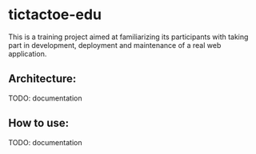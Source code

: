 # tictactoe-edu

This is a training project aimed at familiarizing its participants with taking part in development, deployment and maintenance of a real web application.

## Architecture:

TODO: documentation

## How to use:

TODO: documentation
